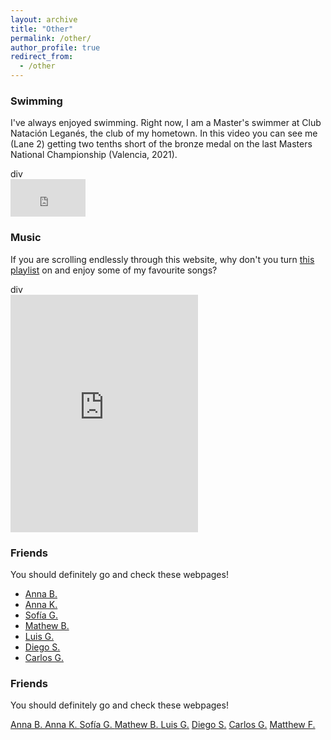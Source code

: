 ```yaml
---
layout: archive
title: "Other"
permalink: /other/
author_profile: true
redirect_from:
  - /other
---
```


### Swimming

I've always enjoyed swimming. Right now, I am a Master's swimmer at Club Natación Leganés, the club of my hometown. In this video you can see me (Lane 2) getting two tenths short of the bronze medal on the last Masters National Championship (Valencia, 2021). 

<div>div</div><iframe width="120" height="60" src="https://www.youtube.com/embed/IEU-PM9lktA?start=10173" title="YouTube video player" frameborder="0" allow="accelerometer; autoplay; clipboard-write; encrypted-media; gyroscope; picture-in-picture" allowfullscreen></iframe>

### Music

If you are scrolling endlessly through this website, why don't you turn [this playlist](https://open.spotify.com/playlist/5dL26InduBLHMqPrGylveM?si=367314e24e6a4b7f) on and enjoy some of my favourite songs? 

<div>div</div><iframe src="https://open.spotify.com/embed/playlist/5dL26InduBLHMqPrGylveM" width="300" height="380" frameborder="0" allowtransparency="true" allow="encrypted-media"></iframe>

### Friends

You should definitely go and check these webpages! 

* [Anna B. ](https://abrandenberger.github.io)
* [Anna K. ](https://atomyka.com)
* [Sofía G. ](http://sofiagonga.github.io)
* [Mathew B. ](https://mwbub.github.io/#)
* [Luis G.](https://sites.google.com/site/luisjgaray/home)
* [Diego S.](https://www.linkedin.com/in/diego-jose-sanchez-martin/)
* [Carlos G.](https://www.linkedin.com/in/carlos-gandiaga/)

### Friends

You should definitely go and check these webpages! 

[Anna B. ](https://abrandenberger.github.io)        [Anna K. ](https://atomyka.com)         [Sofía G. ](http://sofiagonga.github.io)
 [Mathew B. ](https://mwbub.github.io/#)            [Luis G.](https://sites.google.com/site/luisjgaray/home)            [Diego S.](https://www.linkedin.com/in/diego-jose-sanchez-martin/)
 [Carlos G.](https://www.linkedin.com/in/carlos-gandiaga/)          [Matthew F.](matthewfoxphysics.com)


